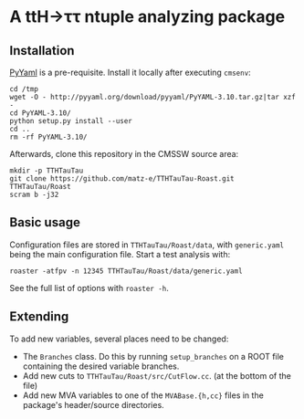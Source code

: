 # A ttH→ττ ntuple analyzing package

## Installation

[PyYaml](http://pyyaml.org/wiki/PyYAML) is a pre-requisite.  Install it
locally after executing `cmsenv`:

    cd /tmp
    wget -O - http://pyyaml.org/download/pyyaml/PyYAML-3.10.tar.gz|tar xzf -
    cd PyYAML-3.10/
    python setup.py install --user
    cd ..
    rm -rf PyYAML-3.10/

Afterwards, clone this repository in the CMSSW source area:

    mkdir -p TTHTauTau
    git clone https://github.com/matz-e/TTHTauTau-Roast.git TTHTauTau/Roast
    scram b -j32

## Basic usage

Configuration files are stored in `TTHTauTau/Roast/data`,
with `generic.yaml` being the main configuration file.
Start a test analysis with:

    roaster -atfpv -n 12345 TTHTauTau/Roast/data/generic.yaml

See the full list of options with `roaster -h`.

## Extending

To add new variables, several places need to be changed:

* The `Branches` class.  Do this by running `setup_branches` on a ROOT file
  containing the desired variable branches.
* Add new cuts to `TTHTauTau/Roast/src/CutFlow.cc`. (at the bottom of the
  file)
* Add new MVA variables to one of the `MVABase.{h,cc}` files in the package's
  header/source directories.
